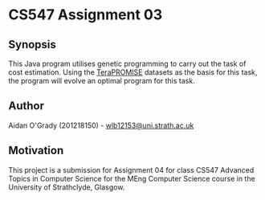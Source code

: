 # CS547 Assignment 03

## Synopsis
This Java program utilises genetic programming to carry out the task of cost
estimation. Using the [TeraPROMISE](http://openscience.us/repo/effort/) datasets
as the basis for this task, the program will evolve an optimal program for this
task.

## Author
Aidan O'Grady (201218150) - wlb12153@uni.strath.ac.uk

## Motivation
This project is a submission for Assignment 04 for class CS547 Advanced Topics
in Computer Science for the MEng Computer Science course in the University of
Strathclyde, Glasgow.